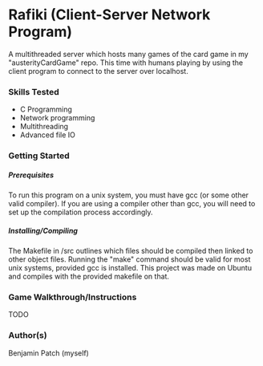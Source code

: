 # Rafiki (Client-Server Network Program)
A multithreaded server which hosts many games of the card game in my "austerityCardGame" repo. This time with humans playing by using the client program to connect to the server over localhost.
### Skills Tested
- C Programming
- Network programming
- Multithreading
- Advanced file IO
### Getting Started
##### Prerequisites
To run this program on a unix system, you must have gcc (or some other valid compiler). If you are using a compiler other than gcc, you will need to set up the compilation process accordingly.
##### Installing/Compiling
The Makefile in /src outlines which files should be compiled then linked to other object files. Running the "make" command should be valid for most unix systems, provided gcc is installed. This project was made on Ubuntu and compiles with the provided makefile on that.

### Game Walkthrough/Instructions
TODO
### Author(s)
Benjamin Patch (myself)
